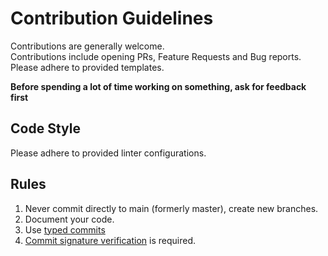 # Contribution Guidelines

Contributions are generally welcome.  
Contributions include opening PRs, Feature Requests and Bug reports.  
Please adhere to provided templates.  

**Before spending a lot of time working on something, ask for feedback first**  

## Code Style

Please adhere to provided linter configurations.

## Rules
1. Never commit directly to main (formerly master), create new branches. 
2. Document your code.  
3. Use [typed commits](https://udacity.github.io/git-styleguide/)
4. [Commit signature verification](https://docs.github.com/en/authentication/managing-commit-signature-verification/about-commit-signature-verification) is required.
